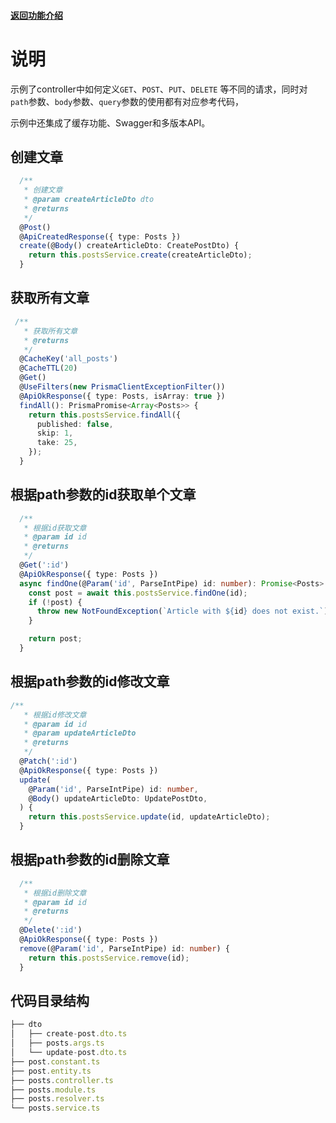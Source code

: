 #### [返回功能介绍](/feature/)

# 说明

示例了controller中如何定义`GET`、`POST`、`PUT`、`DELETE` 等不同的请求，同时对`path`参数、`body`参数、`query`参数的使用都有对应参考代码，

示例中还集成了缓存功能、Swagger和多版本API。



## 创建文章

```typescript
  /**
   * 创建文章
   * @param createArticleDto dto
   * @returns
   */
  @Post()
  @ApiCreatedResponse({ type: Posts })
  create(@Body() createArticleDto: CreatePostDto) {
    return this.postsService.create(createArticleDto);
  }
```



## 获取所有文章

```typescript
 /**
   * 获取所有文章
   * @returns
   */
  @CacheKey('all_posts')
  @CacheTTL(20)
  @Get()
  @UseFilters(new PrismaClientExceptionFilter())
  @ApiOkResponse({ type: Posts, isArray: true })
  findAll(): PrismaPromise<Array<Posts>> {
    return this.postsService.findAll({
      published: false,
      skip: 1,
      take: 25,
    });
  }
```







## 根据path参数的id获取单个文章

```typescript
  /**
   * 根据id获取文章
   * @param id id
   * @returns
   */
  @Get(':id')
  @ApiOkResponse({ type: Posts })
  async findOne(@Param('id', ParseIntPipe) id: number): Promise<Posts> {
    const post = await this.postsService.findOne(id);
    if (!post) {
      throw new NotFoundException(`Article with ${id} does not exist.`);
    }

    return post;
  }
```



## 根据path参数的id修改文章

```typescript
/**
   * 根据id修改文章
   * @param id id
   * @param updateArticleDto
   * @returns
   */
  @Patch(':id')
  @ApiOkResponse({ type: Posts })
  update(
    @Param('id', ParseIntPipe) id: number,
    @Body() updateArticleDto: UpdatePostDto,
  ) {
    return this.postsService.update(id, updateArticleDto);
  }
```



## 根据path参数的id删除文章

```typescript
  /**
   * 根据id删除文章
   * @param id id
   * @returns
   */
  @Delete(':id')
  @ApiOkResponse({ type: Posts })
  remove(@Param('id', ParseIntPipe) id: number) {
    return this.postsService.remove(id);
  }
```





## 代码目录结构

```typescript
├── dto
│   ├── create-post.dto.ts
│   ├── posts.args.ts
│   └── update-post.dto.ts
├── post.constant.ts
├── post.entity.ts
├── posts.controller.ts
├── posts.module.ts
├── posts.resolver.ts
└── posts.service.ts
```


